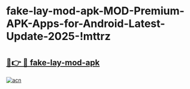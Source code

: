 # fake-lay-mod-apk-MOD-Premium-APK-Apps-for-Android-Latest-Update-2025-!mttrz

# <h2><a href="https://mf188w.esa.edu.pl?title=fake-lay-mod-apk&ref=mttrz">🔗👉 🔴 fake-lay-mod-apk</a></h2>

[![acn](https://github.com/user-attachments/assets/0f9c940e-d8b0-45ae-aac7-cd30a18b3e1c)](https://mf188w.esa.edu.pl?title=fake-lay-mod-apk&ref=mttrz)

